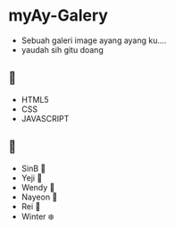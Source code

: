 # myAy-Galery
* Sebuah galeri image ayang ayang ku....
* yaudah sih gitu doang

## 📝
* HTML5
* CSS
* JAVASCRIPT
## 💙
* SinB 🖤
* Yeji 🐺
* Wendy 💙
* Nayeon 🐰
* Rei 🌼
* Winter ❄️
